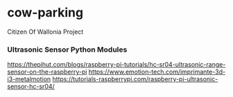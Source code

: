 # cow-parking
Citizen Of Wallonia Project


### Ultrasonic Sensor Python Modules

https://thepihut.com/blogs/raspberry-pi-tutorials/hc-sr04-ultrasonic-range-sensor-on-the-raspberry-pi 
https://www.emotion-tech.com/imprimante-3d-i3-metalmotion 
https://tutorials-raspberrypi.com/raspberry-pi-ultrasonic-sensor-hc-sr04/